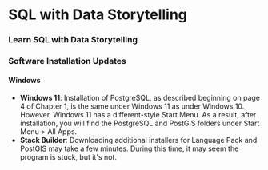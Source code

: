 # SQL with Data Storytelling
### Learn SQL with Data Storytelling

### Software Installation Updates

#### Windows

- **Windows 11**: Installation of PostgreSQL, as described beginning on page 4 of Chapter 1, is the same under Windows 11 as under Windows 10. However, Windows 11 has a different-style Start Menu. As a result, after installation, you will find the PostgreSQL and PostGIS folders under Start Menu > All Apps.
- **Stack Builder**: Downloading additional installers for Language Pack and PostGIS may take a few minutes. During this time, it may seem the program is stuck, but it's not.
